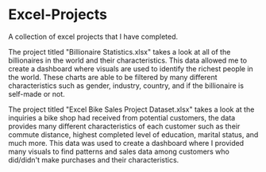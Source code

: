 # Excel-Projects
A collection of excel projects that I have completed.

The project titled "Billionaire Statistics.xlsx" takes a look at all of the billionaires in the world and their characteristics. This data allowed me to create a dashboard where visuals are used to identify the richest people in the world. These charts are able to be filtered by many different characteristics such as gender, industry, country, and if the billionaire is self-made or not.

The project titled "Excel Bike Sales Project Dataset.xlsx" takes a look at the inquiries a bike shop had received from potential customers, the data provides many different characteristics of each customer such as their commute distance, highest completed level of education, marital status, and much more. This data was used to create a dashboard where I provided many visuals to find patterns and sales data among customers who did/didn't make purchases and their characteristics.
